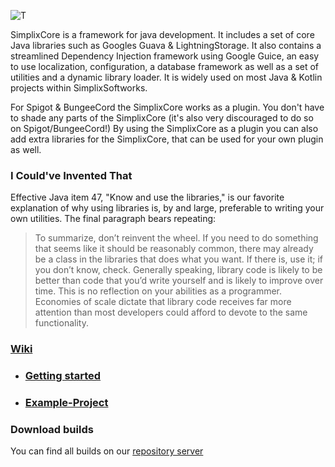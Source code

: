 ![T](https://i.imgur.com/deb7ut3.jpg)


SimplixCore is a framework for java development. It includes a set of core Java libraries such as Googles Guava & LightningStorage. It also contains a streamlined Dependency Injection framework using Google Guice, an easy to use localization, configuration, a database framework as well as a set of utilities and a dynamic library loader. It is widely used on most Java & Kotlin projects within SimplixSoftworks.

For Spigot & BungeeCord the SimplixCore works as a plugin. You don't have to shade any parts of the SimplixCore (it's also very discouraged to do so on Spigot/BungeeCord!) By using the SimplixCore as a plugin you can also add extra libraries for the SimplixCore, that can be used for your own plugin as well.
### I Could've Invented That
Effective Java item 47, "Know and use the libraries," is our favorite explanation of why using libraries is, by and large,
preferable to writing your own utilities. The final paragraph bears repeating:

> To summarize, don’t reinvent the wheel. If you need to do something that seems like it should be reasonably common,
> there may already be a class in the libraries that does what you want. If there is,
>use it; if you don’t know, check. Generally speaking, library code is likely to be better 
> than code that you’d write yourself and is likely to improve over time. This is no reflection 
>on your abilities as a programmer. Economies of scale dictate that library code receives far 
> more attention than most developers could afford to devote to the same functionality.

### [Wiki](https://github.com/Simplix-Softworks/SimplixCore/wiki)
- ### [Getting started](https://github.com/Simplix-Softworks/SimplixCore/wiki/Getting-started)
- ### [Example-Project](https://github.com/Simplix-Softworks/SimplixExample)


### Download builds
You can find all builds on our [repository server](https://repo.simplix.dev/#browse/search=attributes.maven2.groupId%3Ddev.simplix.core)
